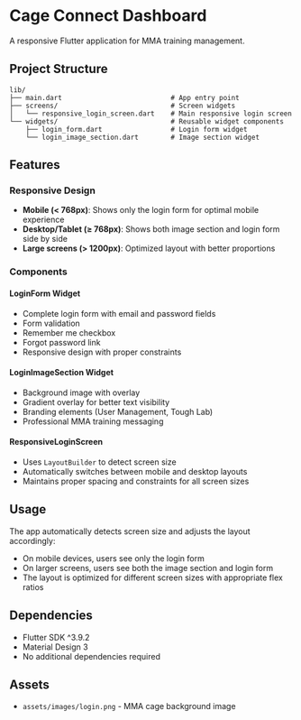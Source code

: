 # Cage Connect Dashboard

A responsive Flutter application for MMA training management.

## Project Structure

```
lib/
├── main.dart                           # App entry point
├── screens/                            # Screen widgets
│   └── responsive_login_screen.dart    # Main responsive login screen
└── widgets/                            # Reusable widget components
    ├── login_form.dart                 # Login form widget
    └── login_image_section.dart        # Image section widget
```

## Features

### Responsive Design
- **Mobile (< 768px)**: Shows only the login form for optimal mobile experience
- **Desktop/Tablet (≥ 768px)**: Shows both image section and login form side by side
- **Large screens (> 1200px)**: Optimized layout with better proportions

### Components

#### LoginForm Widget
- Complete login form with email and password fields
- Form validation
- Remember me checkbox
- Forgot password link
- Responsive design with proper constraints

#### LoginImageSection Widget
- Background image with overlay
- Gradient overlay for better text visibility
- Branding elements (User Management, Tough Lab)
- Professional MMA training messaging

#### ResponsiveLoginScreen
- Uses `LayoutBuilder` to detect screen size
- Automatically switches between mobile and desktop layouts
- Maintains proper spacing and constraints for all screen sizes

## Usage

The app automatically detects screen size and adjusts the layout accordingly:

- On mobile devices, users see only the login form
- On larger screens, users see both the image section and login form
- The layout is optimized for different screen sizes with appropriate flex ratios

## Dependencies

- Flutter SDK ^3.9.2
- Material Design 3
- No additional dependencies required

## Assets

- `assets/images/login.png` - MMA cage background image


